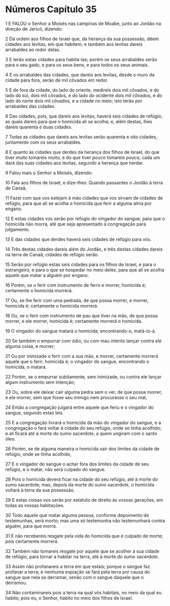 # Números Capítulo 35

1	E FALOU o Senhor a Moisés nas campinas de Moabe, junto ao Jordão na direção de Jericó, dizendo:

2	Dá ordem aos filhos de Israel que, da herança da sua possessão, dêem cidades aos levitas, em que habitem; e também aos levitas dareis arrabaldes ao redor delas.

3	E terão estas cidades para habitá-las; porém os seus arrabaldes serão para o seu gado, e para os seus bens, e para todos os seus animais.

4	E os arrabaldes das cidades, que dareis aos levitas, desde o muro da cidade para fora, serão de mil côvados em redor.

5	E de fora da cidade, do lado do oriente, medireis dois mil côvados, e do lado do sul, dois mil côvados, e do lado do ocidente dois mil côvados, e do lado do norte dois mil côvados, e a cidade no meio; isto terão por arrabaldes das cidades.

6	Das cidades, pois, que dareis aos levitas, haverá seis cidades de refúgio, as quais dareis para que o homicida ali se acolha; e, além destas, lhes dareis quarenta e duas cidades.

7	Todas as cidades que dareis aos levitas serão quarenta e oito cidades, juntamente com os seus arrabaldes.

8	E quanto às cidades que derdes da herança dos filhos de Israel, do que tiver muito tomareis muito, e do que tiver pouco tomareis pouco; cada um dará das suas cidades aos levitas, segundo a herança que herdar.

9	Falou mais o Senhor a Moisés, dizendo:

10	Fala aos filhos de Israel, e dize-lhes: Quando passardes o Jordão à terra de Canaã,

11	Fazei com que vos estejam à mão cidades que vos sirvam de cidades de refúgio, para que ali se acolha o homicida que ferir a alguma alma por engano.

12	E estas cidades vos serão por refúgio do vingador do sangue; para que o homicida não morra, até que seja apresentado à congregação para julgamento.

13	E das cidades que derdes haverá seis cidades de refúgio para vós.

14	Três destas cidades dareis além do Jordão, e três destas cidades dareis na terra de Canaã; cidades de refúgio serão.

15	Serão por refúgio estas seis cidades para os filhos de Israel, e para o estrangeiro, e para o que se hospedar no meio deles, para que ali se acolha aquele que matar a alguém por engano.

16	Porém, se o ferir com instrumento de ferro e morrer, homicida é; certamente o homicida morrerá.

17	Ou, se lhe ferir com uma pedrada, de que possa morrer, e morrer, homicida é; certamente o homicida morrerá.

18	Ou, se o ferir com instrumento de pau que tiver na mão, de que possa morrer, e ele morrer, homicida é; certamente morrerá o homicida.

19	O vingador do sangue matará o homicida; encontrando-o, matá-lo-á.

20	Se também o empurrar com ódio, ou com mau intento lançar contra ele alguma coisa, e morrer;

21	Ou por inimizade o ferir com a sua mão, e morrer, certamente morrerá aquele que o ferir; homicida é; o vingador do sangue, encontrando o homicida, o matará.

22	Porém, se o empurrar subitamente, sem inimizade, ou contra ele lançar algum instrumento sem intenção;

23	Ou, sobre ele deixar cair alguma pedra sem o ver, de que possa morrer, e ele morrer, sem que fosse seu inimigo nem procurasse o seu mal;

24	Então a congregação julgará entre aquele que feriu e o vingador do sangue, segundo estas leis.

25	E a congregação livrará o homicida da mão do vingador do sangue, e a congregação o fará voltar à cidade do seu refúgio, onde se tinha acolhido; e ali ficará até à morte do sumo sacerdote, a quem ungiram com o santo óleo.

26	Porém, se de alguma maneira o homicida sair dos limites da cidade de refúgio, onde se tinha acolhido,

27	E o vingador do sangue o achar fora dos limites da cidade de seu refúgio, e o matar, não será culpado do sangue.

28	Pois o homicida deverá ficar na cidade do seu refúgio, até à morte do sumo sacerdote; mas, depois da morte do sumo sacerdote, o homicida voltará à terra da sua possessão.

29	E estas coisas vos serão por estatuto de direito às vossas gerações, em todas as vossas habitações.

30	Todo aquele que matar alguma pessoa, conforme depoimento de testemunhas, será morto; mas uma só testemunha não testemunhará contra alguém, para que morra.

31	E não recebereis resgate pela vida do homicida que é culpado de morte; pois certamente morrerá.

32	Também não tomareis resgate por aquele que se acolher à sua cidade de refúgio, para tornar a habitar na terra, até à morte do sumo sacerdote.

33	Assim não profanareis a terra em que estais; porque o sangue faz profanar a terra; e nenhuma expiação se fará pela terra por causa do sangue que nela se derramar, senão com o sangue daquele que o derramou.

34	Não contaminareis pois a terra na qual vós habitais, no meio da qual eu habito; pois eu, o Senhor, habito no meio dos filhos de Israel.


